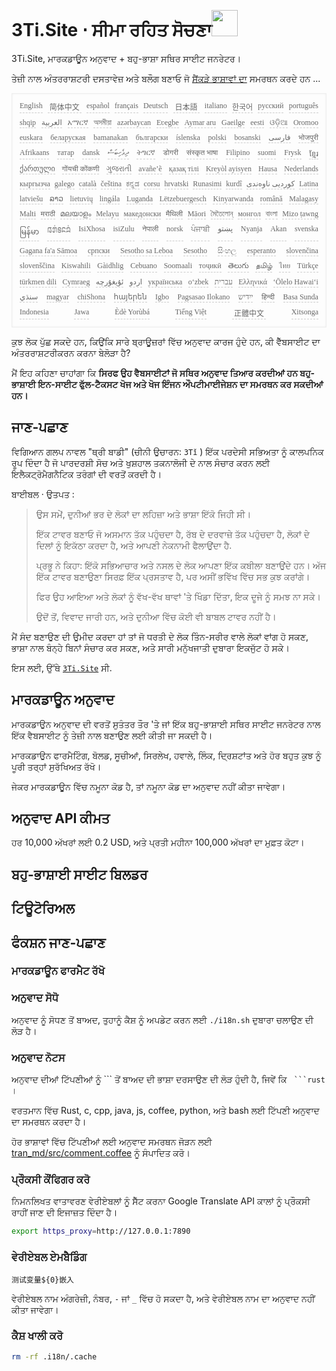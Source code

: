 <h1 style="justify-content:space-between">3Ti.Site ⋅ ਸੀਮਾ ਰਹਿਤ ਸੋਚਣਾ<img src="//i-01.eu.org/3Ti/logo.svg" style="user-select:none;margin-top:-1px;width:42px"></h1>

3Ti.Site, ਮਾਰਕਡਾਊਨ ਅਨੁਵਾਦ + ਬਹੁ-ਭਾਸ਼ਾ ਸਥਿਰ ਸਾਈਟ ਜਨਰੇਟਰ।

ਤੇਜ਼ੀ ਨਾਲ ਅੰਤਰਰਾਸ਼ਟਰੀ ਦਸਤਾਵੇਜ਼ ਅਤੇ ਬਲੌਗ ਬਣਾਓ ਜੋ [ਸੈਂਕੜੇ ਭਾਸ਼ਾਵਾਂ ਦਾ](https://github.com/i18n-site/node/blob/main/lang/src/index.js) ਸਮਰਥਨ ਕਰਦੇ ਹਨ ...

<pre class="langli" style="display:flex;flex-wrap:wrap;background:transparent;border:1px solid #eee;font-size:12px;box-shadow:0 0 3px inset #eee;padding:12px 5px 4px 12px;justify-content:space-between;"><style>pre.langli i{font-weight:300;font-family:s;margin-right:7px;margin-bottom:8px;font-style:normal;color:#666;border-bottom:1px dashed #ccc;}</style><i>English</i><i> 简体中文 </i><i>español</i><i>français</i><i>Deutsch</i><i> 日本語 </i><i>italiano</i><i>한국어</i><i>русский</i><i>português</i><i>shqip</i><i>‫العربية‬</i><i>አማርኛ</i><i>অসমীয়া</i><i>azərbaycan</i><i>Eʋegbe</i><i>Aymar aru</i><i>Gaeilge</i><i>eesti</i><i>ଓଡ଼ିଆ</i><i>Oromoo</i><i>euskara</i><i>беларуская</i><i>bamanakan</i><i>български</i><i>íslenska</i><i>polski</i><i>bosanski</i><i>‫فارسی‬</i><i>भोजपुरी</i><i>Afrikaans</i><i>татар</i><i>dansk</i><i>‫ދިވެހިބަސް‬</i><i>ትግርኛ</i><i>डोगरी</i><i>संस्कृत भाषा</i><i>Filipino</i><i>suomi</i><i>Frysk</i><i>ខ្មែរ</i><i>ქართული</i><i>गोंयची कोंकणी</i><i>ગુજરાતી</i><i>avañe’ẽ</i><i>қазақ тілі</i><i>Kreyòl ayisyen</i><i>Hausa</i><i>Nederlands</i><i>кыргызча</i><i>galego</i><i>català</i><i>čeština</i><i>ಕನ್ನಡ</i><i>corsu</i><i>hrvatski</i><i>Runasimi</i><i>kurdî</i><i>‫کوردیی ناوەندی‬</i><i>Latina</i><i>latviešu</i><i>ລາວ</i><i>lietuvių</i><i>lingála</i><i>Luganda</i><i>Lëtzebuergesch</i><i>Kinyarwanda</i><i>română</i><i>Malagasy</i><i>Malti</i><i>मराठी</i><i>മലയാളം</i><i>Melayu</i><i>македонски</i><i>मैथिली</i><i>Māori</i><i>মৈতৈলোন্</i><i>монгол</i><i>বাংলা</i><i>Mizo ṭawng</i><i>မြန်မာ</i><i>𞄀𞄄𞄰𞄩𞄍𞄜𞄰</i><i>IsiXhosa</i><i>isiZulu</i><i>नेपाली</i><i>norsk</i><i>ਪੰਜਾਬੀ</i><i>‫پښتو‬</i><i>Nyanja</i><i>Akan</i><i>svenska</i><i>Gagana fa'a Sāmoa</i><i>српски</i><i>Sesotho sa Leboa</i><i>Sesotho</i><i>සිංහල</i><i>esperanto</i><i>slovenčina</i><i>slovenščina</i><i>Kiswahili</i><i>Gàidhlig</i><i>Cebuano</i><i>Soomaali</i><i>тоҷикӣ</i><i>తెలుగు</i><i>தமிழ்</i><i>ไทย</i><i>Türkçe</i><i>türkmen dili</i><i>Cymraeg</i><i>‫ئۇيغۇرچە‬</i><i>‫اردو‬</i><i>українська</i><i>o‘zbek</i><i>‫עברית‬</i><i>Ελληνικά</i><i>ʻŌlelo Hawaiʻi</i><i>‫سنڌي‬</i><i>magyar</i><i>chiShona</i><i>հայերեն</i><i>Igbo</i><i>Pagsasao Ilokano</i><i>‫ייִדיש‬</i><i>हिन्दी</i><i>Basa Sunda</i><i>Indonesia</i><i>Jawa</i><i>Èdè Yorùbá</i><i>Tiếng Việt</i><i> 正體中文 </i><i>Xitsonga</i></pre>

ਕੁਝ ਲੋਕ ਪੁੱਛ ਸਕਦੇ ਹਨ, ਕਿਉਂਕਿ ਸਾਰੇ ਬ੍ਰਾਊਜ਼ਰਾਂ ਵਿੱਚ ਅਨੁਵਾਦ ਕਾਰਜ ਹੁੰਦੇ ਹਨ, ਕੀ ਵੈੱਬਸਾਈਟ ਦਾ ਅੰਤਰਰਾਸ਼ਟਰੀਕਰਨ ਕਰਨਾ ਬੇਲੋੜਾ ਹੈ?

ਮੈਂ ਇਹ ਕਹਿਣਾ ਚਾਹਾਂਗਾ ਕਿ **ਸਿਰਫ ਉਹ ਵੈਬਸਾਈਟਾਂ ਜੋ ਸਥਿਰ ਅਨੁਵਾਦ ਤਿਆਰ ਕਰਦੀਆਂ ਹਨ ਬਹੁ-ਭਾਸ਼ਾਈ ਇਨ-ਸਾਈਟ ਫੁੱਲ-ਟੈਕਸਟ ਖੋਜ ਅਤੇ ਖੋਜ ਇੰਜਨ ਔਪਟੀਮਾਈਜੇਸ਼ਨ ਦਾ ਸਮਰਥਨ ਕਰ ਸਕਦੀਆਂ ਹਨ।**

## ਜਾਣ-ਪਛਾਣ

ਵਿਗਿਆਨ ਗਲਪ ਨਾਵਲ &quot;ਥ੍ਰੀ ਬਾਡੀ&quot; (ਚੀਨੀ ਉਚਾਰਨ: `3Tǐ` ) ਇੱਕ ਪਰਦੇਸੀ ਸਭਿਅਤਾ ਨੂੰ ਕਾਲਪਨਿਕ ਰੂਪ ਦਿੰਦਾ ਹੈ ਜੋ ਪਾਰਦਰਸ਼ੀ ਸੋਚ ਅਤੇ ਖੁਸ਼ਹਾਲ ਤਕਨਾਲੋਜੀ ਦੇ ਨਾਲ ਸੰਚਾਰ ਕਰਨ ਲਈ ਇਲੈਕਟ੍ਰੋਮੈਗਨੈਟਿਕ ਤਰੰਗਾਂ ਦੀ ਵਰਤੋਂ ਕਰਦੀ ਹੈ।

ਬਾਈਬਲ · ਉਤਪਤ :

> ਉਸ ਸਮੇਂ, ਦੁਨੀਆਂ ਭਰ ਦੇ ਲੋਕਾਂ ਦਾ ਲਹਿਜ਼ਾ ਅਤੇ ਭਾਸ਼ਾ ਇੱਕੋ ਜਿਹੀ ਸੀ।
>
> ਇੱਕ ਟਾਵਰ ਬਣਾਓ ਜੋ ਅਸਮਾਨ ਤੱਕ ਪਹੁੰਚਦਾ ਹੈ, ਰੱਬ ਦੇ ਦਰਵਾਜ਼ੇ ਤੱਕ ਪਹੁੰਚਦਾ ਹੈ, ਲੋਕਾਂ ਦੇ ਦਿਲਾਂ ਨੂੰ ਇਕੱਠਾ ਕਰਦਾ ਹੈ, ਅਤੇ ਆਪਣੀ ਨੇਕਨਾਮੀ ਫੈਲਾਉਂਦਾ ਹੈ.
>
> ਪ੍ਰਭੂ ਨੇ ਕਿਹਾ: ਇੱਕੋ ਸਭਿਆਚਾਰ ਅਤੇ ਨਸਲ ਦੇ ਲੋਕ ਆਪਣਾ ਇੱਕ ਕਬੀਲਾ ਬਣਾਉਂਦੇ ਹਨ। ਅੱਜ ਇੱਕ ਟਾਵਰ ਬਣਾਉਣਾ ਸਿਰਫ਼ ਇੱਕ ਪ੍ਰਸਤਾਵ ਹੈ, ਪਰ ਅਸੀਂ ਭਵਿੱਖ ਵਿੱਚ ਸਭ ਕੁਝ ਕਰਾਂਗੇ।
>
> ਫਿਰ ਉਹ ਆਇਆ ਅਤੇ ਲੋਕਾਂ ਨੂੰ ਵੱਖ-ਵੱਖ ਥਾਵਾਂ 'ਤੇ ਖਿੰਡਾ ਦਿੱਤਾ, ਇਕ ਦੂਜੇ ਨੂੰ ਸਮਝ ਨਾ ਸਕੇ।
>
> ਉਦੋਂ ਤੋਂ, ਵਿਵਾਦ ਜਾਰੀ ਹਨ, ਅਤੇ ਦੁਨੀਆ ਵਿੱਚ ਕੋਈ ਵੀ ਬਾਬਲ ਟਾਵਰ ਨਹੀਂ ਹੈ।

ਮੈਂ ਸੰਦ ਬਣਾਉਣ ਦੀ ਉਮੀਦ ਕਰਦਾ ਹਾਂ ਤਾਂ ਜੋ ਧਰਤੀ ਦੇ ਲੋਕ ਤਿੰਨ-ਸਰੀਰ ਵਾਲੇ ਲੋਕਾਂ ਵਾਂਗ ਹੋ ਸਕਣ, ਭਾਸ਼ਾ ਨਾਲ ਬੰਨ੍ਹੇ ਬਿਨਾਂ ਸੰਚਾਰ ਕਰ ਸਕਣ, ਅਤੇ ਸਾਰੀ ਮਨੁੱਖਜਾਤੀ ਦੁਬਾਰਾ ਇਕਜੁੱਟ ਹੋ ਸਕੇ।

ਇਸ ਲਈ, ਉੱਥੇ [`3Ti.Site`](//3Ti.Site) ਸੀ.

## ਮਾਰਕਡਾਊਨ ਅਨੁਵਾਦ

ਮਾਰਕਡਾਉਨ ਅਨੁਵਾਦ ਦੀ ਵਰਤੋਂ ਸੁਤੰਤਰ ਤੌਰ 'ਤੇ ਜਾਂ ਇੱਕ ਬਹੁ-ਭਾਸ਼ਾਈ ਸਥਿਰ ਸਾਈਟ ਜਨਰੇਟਰ ਨਾਲ ਇੱਕ ਵੈਬਸਾਈਟ ਨੂੰ ਤੇਜ਼ੀ ਨਾਲ ਬਣਾਉਣ ਲਈ ਕੀਤੀ ਜਾ ਸਕਦੀ ਹੈ।

ਮਾਰਕਡਾਉਨ ਫਾਰਮੈਟਿੰਗ, ਬੋਲਡ, ਸੂਚੀਆਂ, ਸਿਰਲੇਖ, ਹਵਾਲੇ, ਲਿੰਕ, ਦ੍ਰਿਸ਼ਟਾਂਤ ਅਤੇ ਹੋਰ ਬਹੁਤ ਕੁਝ ਨੂੰ ਪੂਰੀ ਤਰ੍ਹਾਂ ਸੁਰੱਖਿਅਤ ਰੱਖੋ।

ਜੇਕਰ ਮਾਰਕਡਾਊਨ ਵਿੱਚ ਨਮੂਨਾ ਕੋਡ ਹੈ, ਤਾਂ ਨਮੂਨਾ ਕੋਡ ਦਾ ਅਨੁਵਾਦ ਨਹੀਂ ਕੀਤਾ ਜਾਵੇਗਾ।

## ਅਨੁਵਾਦ API ਕੀਮਤ

ਹਰ 10,000 ਅੱਖਰਾਂ ਲਈ 0.2 USD, ਅਤੇ ਪ੍ਰਤੀ ਮਹੀਨਾ 100,000 ਅੱਖਰਾਂ ਦਾ ਮੁਫ਼ਤ ਕੋਟਾ।

## ਬਹੁ-ਭਾਸ਼ਾਈ ਸਾਈਟ ਬਿਲਡਰ

## ਟਿਊਟੋਰਿਅਲ

## ਫੰਕਸ਼ਨ ਜਾਣ-ਪਛਾਣ

### ਮਾਰਕਡਾਊਨ ਫਾਰਮੈਟ ਰੱਖੋ

### ਅਨੁਵਾਦ ਸੋਧੋ

ਅਨੁਵਾਦ ਨੂੰ ਸੋਧਣ ਤੋਂ ਬਾਅਦ, ਤੁਹਾਨੂੰ ਕੈਸ਼ ਨੂੰ ਅਪਡੇਟ ਕਰਨ ਲਈ `./i18n.sh` ਦੁਬਾਰਾ ਚਲਾਉਣ ਦੀ ਲੋੜ ਹੈ।

### ਅਨੁਵਾਦ ਨੋਟਸ

ਅਨੁਵਾਦ ਦੀਆਂ ਟਿੱਪਣੀਆਂ ਨੂੰ \``` ਤੋਂ ਬਾਅਦ ਦੀ ਭਾਸ਼ਾ ਦਰਸਾਉਣ ਦੀ ਲੋੜ ਹੁੰਦੀ ਹੈ, ਜਿਵੇਂ ਕਿ ` ```rust` ।

ਵਰਤਮਾਨ ਵਿੱਚ Rust, c, cpp, java, js, coffee, python, ਅਤੇ bash ਲਈ ਟਿੱਪਣੀ ਅਨੁਵਾਦ ਦਾ ਸਮਰਥਨ ਕਰਦਾ ਹੈ।

ਹੋਰ ਭਾਸ਼ਾਵਾਂ ਵਿੱਚ ਟਿੱਪਣੀਆਂ ਲਈ ਅਨੁਵਾਦ ਸਮਰਥਨ ਜੋੜਨ ਲਈ [tran_md/src/comment.coffee](https://github.com/i18n-site/node/blob/main/tran_md/src/comment.coffee) ਨੂੰ ਸੰਪਾਦਿਤ ਕਰੋ।

### ਪ੍ਰੌਕਸੀ ਕੌਂਫਿਗਰ ਕਰੋ

ਨਿਮਨਲਿਖਤ ਵਾਤਾਵਰਣ ਵੇਰੀਏਬਲਾਂ ਨੂੰ ਸੈੱਟ ਕਰਨਾ Google Translate API ਕਾਲਾਂ ਨੂੰ ਪ੍ਰੌਕਸੀ ਰਾਹੀਂ ਜਾਣ ਦੀ ਇਜਾਜ਼ਤ ਦਿੰਦਾ ਹੈ।

```bash
export https_proxy=http://127.0.0.1:7890
```

### ਵੇਰੀਏਬਲ ਏਮਬੈਡਿੰਗ

```
测试变量${0}嵌入
```

ਵੇਰੀਏਬਲ ਨਾਮ ਅੰਗਰੇਜ਼ੀ, ਨੰਬਰ, `-` ਜਾਂ `_` ਵਿੱਚ ਹੋ ਸਕਦਾ ਹੈ, ਅਤੇ ਵੇਰੀਏਬਲ ਨਾਮ ਦਾ ਅਨੁਵਾਦ ਨਹੀਂ ਕੀਤਾ ਜਾਵੇਗਾ।

### ਕੈਸ਼ ਖਾਲੀ ਕਰੋ

```bash
rm -rf .i18n/.cache
```
